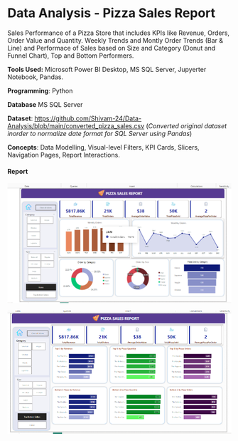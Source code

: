 # Data Analysis - Pizza Sales Report
Sales Performance of a Pizza Store that includes KPIs like Revenue, Orders, Order Value and Quantity. Weekly Trends and Montly Order Trends (Bar & Line) and Performace of Sales based on Size and Category (Donut and Funnel Chart), Top and Bottom Performers.


**Tools Used:** Microsoft Power BI Desktop, MS SQL Server,  Jupyerter Notebook, Pandas.

**Programming**: Python

**Database** MS SQL Server

**Dataset**: https://github.com/Shivam-24/Data-Analysis/blob/main/converted_pizza_sales.csv (*Converted original dataset inorder to normalize date format for SQL Server using Pandas*)

**Concepts**: Data Modelling, Visual-level Filters, KPI Cards, Slicers, Navigation Pages, Report Interactions.

#### Report
![screenshot](https://github.com/Shivam-24/Data-Analysis/blob/6th-May/Screenshorts/Home.png)

![screenshot](https://github.com/Shivam-24/Data-Analysis/blob/6th-May/Screenshorts/Top-Bottom.png)
